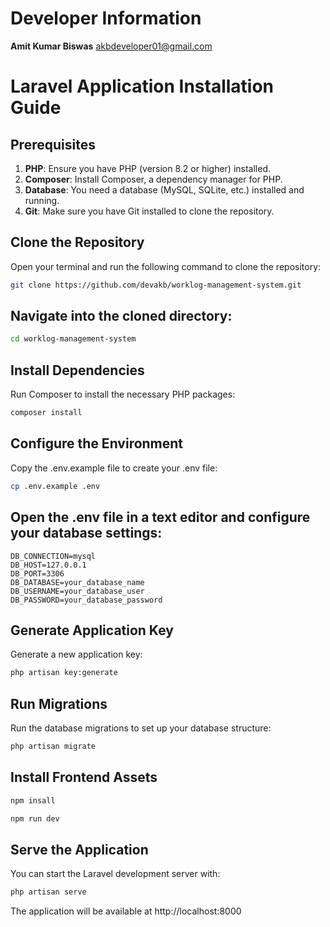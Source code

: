 # Developer Information

**Amit Kumar Biswas**
akbdeveloper01@gmail.com

# Laravel Application Installation Guide

## Prerequisites

1. **PHP**: Ensure you have PHP (version 8.2 or higher) installed.
2. **Composer**: Install Composer, a dependency manager for PHP.
3. **Database**: You need a database (MySQL, SQLite, etc.) installed and running.
4. **Git**: Make sure you have Git installed to clone the repository.

## Clone the Repository

Open your terminal and run the following command to clone the repository:

```bash
git clone https://github.com/devakb/worklog-management-system.git
```

## Navigate into the cloned directory:
```bash
cd worklog-management-system
```

## Install Dependencies
Run Composer to install the necessary PHP packages:
```bash
composer install
```

## Configure the Environment
Copy the .env.example file to create your .env file:
```bash
cp .env.example .env
```

## Open the .env file in a text editor and configure your database settings:
```env
DB_CONNECTION=mysql
DB_HOST=127.0.0.1
DB_PORT=3306
DB_DATABASE=your_database_name
DB_USERNAME=your_database_user
DB_PASSWORD=your_database_password
```


## Generate Application Key
Generate a new application key:
```bash
php artisan key:generate
```


## Run Migrations
Run the database migrations to set up your database structure:
```bash
php artisan migrate
```

## Install Frontend Assets
```bash
npm insall

npm run dev
```

## Serve the Application
You can start the Laravel development server with:
```bash
php artisan serve
```

The application will be available at http://localhost:8000








